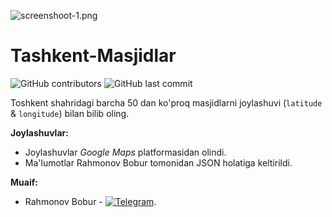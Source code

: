 ![screenshoot-1.png](https://github.com/Bobur-777/Tashkent-Masjidlar/blob/main/Screenshoots/screenshoot-1.png)
# Tashkent-Masjidlar
![GitHub contributors](https://img.shields.io/github/contributors/bobur-777/Tashkent-Masjidlar) ![GitHub last commit](https://img.shields.io/github/last-commit/bobur-777/Tashkent-Masjidlar)

Toshkent shahridagi barcha 50 dan ko'proq masjidlarni joylashuvi (``latitude`` & ``longitude``) bilan bilib oling.

**Joylashuvlar:**
- Joylashuvlar _Google Maps_ platformasidan olindi.
- Ma'lumotlar Rahmonov Bobur tomonidan JSON holatiga keltirildi.

**Muaif:**
- Rahmonov Bobur - [![Telegram](https://github.com/Bobur-777/Tashkent-Masjidlar/blob/main/Screenshoots/tg.png)](https://t.me/Rahmonov_Bobur).
